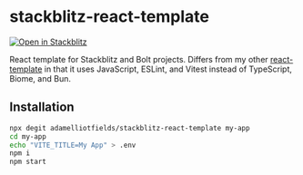# stackblitz-react-template

[![Open in Stackblitz](https://developer.stackblitz.com/img/open_in_stackblitz.svg)](https://stackblitz.com/github.com/adamelliotfields/stackblitz-react-template)

React template for Stackblitz and Bolt projects. Differs from my other [react-template](https://github.com/adamelliotfields/react-template) in that it uses JavaScript, ESLint, and Vitest instead of TypeScript, Biome, and Bun.

## Installation

```bash
npx degit adamelliotfields/stackblitz-react-template my-app
cd my-app
echo "VITE_TITLE=My App" > .env
npm i
npm start
```
